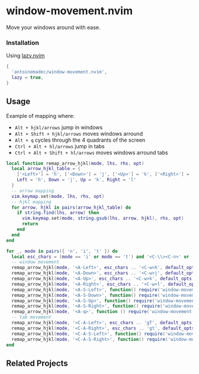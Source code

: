 # window-movement.nvim

Move your windows around with ease.

### Installation

Using [lazy.nvim](https://github.com/folke/lazy.nvim)

```lua
{
  'antoinemadec/window-movement.nvim',
  lazy = true,
}
```

## Usage

Example of mapping where:
- `Alt + hjkl/arrows` jump in windows
- `Alt + Shift + hjkl/arrows` moves windows arround
- `Alt + q` cycles through the 4 quadrants of the screen
- `Ctrl + Alt + hl/arrows` jump in tabs
- `Ctrl + Alt + Shift + hl/arrows` moves windows arround tabs

```lua
local function remap_arrow_hjkl(mode, lhs, rhs, opt)
  local arrow_hjkl_table = {
    ['<Left>'] = 'h', ['<Down>'] = 'j', ['<Up>'] = 'k', ['<Right>'] = 'l',
    Left = 'h', Down = 'j', Up = 'k', Right = 'l'
  }
  -- arrow mapping
  vim.keymap.set(mode, lhs, rhs, opt)
  -- hjkl mapping
  for arrow, hjkl in pairs(arrow_hjkl_table) do
    if string.find(lhs, arrow) then
      vim.keymap.set(mode, string.gsub(lhs, arrow, hjkl), rhs, opt)
      return
    end
  end
end

for _, mode in pairs({ 'n', 'i', 't' }) do
  local esc_chars = (mode == 'i' or mode == 't') and '<C-\\><C-n>' or ''
  -- window movement
  remap_arrow_hjkl(mode, '<A-Left>', esc_chars .. '<C-w>h', default_opts)
  remap_arrow_hjkl(mode, '<A-Down>', esc_chars .. '<C-w>j', default_opts)
  remap_arrow_hjkl(mode, '<A-Up>', esc_chars .. '<C-w>k', default_opts)
  remap_arrow_hjkl(mode, '<A-Right>', esc_chars .. '<C-w>l', default_opts)
  remap_arrow_hjkl(mode, '<A-S-Left>', function() require('window-movement').move_win_to_direction("left") end, default_opts)
  remap_arrow_hjkl(mode, '<A-S-Down>', function() require('window-movement').move_win_to_direction("down") end, default_opts)
  remap_arrow_hjkl(mode, '<A-S-Up>', function() require('window-movement').move_win_to_direction("up") end, default_opts)
  remap_arrow_hjkl(mode, '<A-S-Right>', function() require('window-movement').move_win_to_direction("right") end, default_opts)
  remap_arrow_hjkl(mode, '<A-q>', function () require('window-movement').quad_win_cycle() end, default_opts)
  -- tab movement
  remap_arrow_hjkl(mode, '<C-A-Left>', esc_chars .. 'gT', default_opts)
  remap_arrow_hjkl(mode, '<C-A-Right>', esc_chars .. 'gt', default_opts)
  remap_arrow_hjkl(mode, '<C-A-S-Left>', function() require('window-movement').move_win_to_tab("prev") end, default_opts)
  remap_arrow_hjkl(mode, '<C-A-S-Right>', function() require('window-movement').move_win_to_tab("next") end, default_opts)
end
```

## Related Projects
